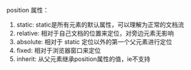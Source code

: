 position 属性：

1. static: static是所有元素的默认属性，可以理解为正常的文档流
2. relative: 相对于自己文档的位置来定位，对旁边元素无影响
3. absolute: 相对于 static 定位以外的第一个父元素进行定位
4. fixed: 相对于浏览器窗口来定位
5. inherit: 从父元素继承position属性的值，ie不支持